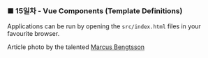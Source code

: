 <h3>■ 15일차 - Vue Components (Template Definitions)</h3>

Applications can be run by opening the `src/index.html` files in your favourite browser.

Article photo by the talented [Marcus Bengtsson](https://unsplash.com/photos/xujzntUAOhg)

